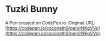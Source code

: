 # Tuzki Bunny

A Pen created on CodePen.io. Original URL: [https://codepen.io/coconath0/pen/rNKgVVo](https://codepen.io/coconath0/pen/rNKgVVo).

